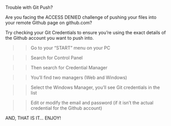 Trouble with Git Push?

Are you facing the ACCESS DENIED challenge of pushing your files into your remote Github page on github.com?

Try checking your Git Credentials to ensure you’re using the exact details of the Github account you want to push into. 

>> Go to your “START” menu on your PC

>> Search for Control Panel

>> Then search for Credential Manager

>> You’ll find two managers (Web and Windows)

>>Select the Windows Manager, you’ll see Git credentials in the list

>> Edit or modify the email and password (if it isn’t the actual credential for the Github account)

AND, THAT IS IT… ENJOY!
